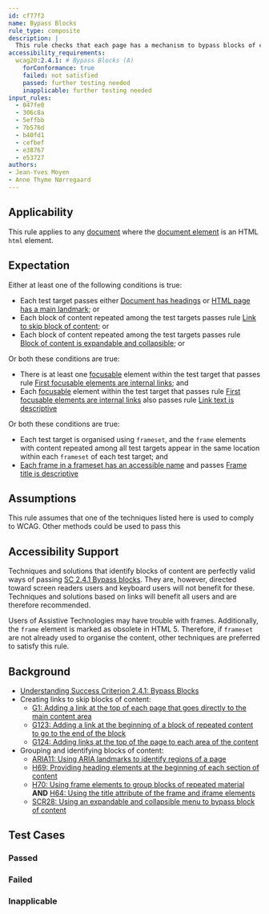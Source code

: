 ```yaml
---
id: cf77f2
name: Bypass Blocks
rule_type: composite
description: |
  This rule checks that each page has a mechanism to bypass blocks of content.
accessibility_requirements:
  wcag20:2.4.1: # Bypass Blocks (A)
    forConformance: true
    failed: not satisfied
    passed: further testing needed
    inapplicable: further testing needed
input_rules:
  - 047fe0
  - 306c8a
  - 5effbb
  - 7b576d
  - b40fd1
  - cefbef
  - e38767
  - e53727
authors:
- Jean-Yves Moyen
- Anne Thyme Nørregaard
---
```


## Applicability

This rule applies to any [document](#https://www.w3.org/TR/dom/#concept-document) where the [document element](#https://www.w3.org/TR/dom/#document-element) is an HTML `html` element.

## Expectation

Either at least one of the following conditions is true:
- Each test target passes either [Document has headings](https://act-rules.github.io/rules/047fe0) or [HTML page has a main landmark](https://act-rules.github.io/rules/b40fd1); or
- Each block of content repeated among the test targets passes rule [Link to skip block of content](https://act-rules.github.io/rules/7b576d); or
- Each block of content repeated among the test targets passes rule [Block of content is expandable and collapsible](https://act-rules.github.io/rules/cefbef); or

Or both these conditions are true:
- There is at least one [focusable](#focusable) element within the test target that passes rule [First focusable elements are internal links](https://act-rules.github.io/rules/e53727); and
- Each [focusable](#focusable) element within the test target that passes rule [First focusable elements are internal links](https://act-rules.github.io/rules/e53727) also passes rule [Link text is descriptive](https://act-rules.github.io/rules/5effbb)

Or both these conditions are true:
- Each test target is organised using `frameset`, and the `frame` elements with content repeated among all test targets appear in the same location within each `frameset` of each test target; and
- [Each frame in a frameset has an accessible name](https://act-rules.github.io/rules/306c8a) and passes [Frame title is descriptive](https://act-rules.github.io/rules/e38767)

## Assumptions

This rule assumes that one of the techniques listed here is used to comply to WCAG. Other methods could be used to pass this 

## Accessibility Support

Techniques and solutions that identify blocks of content are perfectly valid ways of passing [SC 2.4.1 Bypass blocks](https://www.w3.org/WAI/WCAG21/Understanding/bypass-blocks.html). They are, however, directed toward screen readers users and keyboard users will not benefit for these. Techniques and solutions based on links will benefit all users and are therefore recommended. 

Users of Assistive Technologies may have trouble with frames. Additionally, the `frame` element is marked as obsolete in HTML 5. Therefore, if `frameset` are not already used to organise the content, other techniques are preferred to satisfy this rule.

## Background
- [Understanding Success Criterion 2.4.1: Bypass Blocks](https://www.w3.org/WAI/WCAG21/Understanding/bypass-blocks.html)
- Creating links to skip blocks of content:
  - [G1: Adding a link at the top of each page that goes directly to the main content area](https://www.w3.org/WAI/WCAG21/Techniques/general/G1)
  - [G123: Adding a link at the beginning of a block of repeated content to go to the end of the block](https://www.w3.org/WAI/WCAG21/Techniques/general/G123)
  - [G124: Adding links at the top of the page to each area of the content](https://www.w3.org/WAI/WCAG21/Techniques/general/G124)
- Grouping and identifying blocks of content:
  - [ARIA11: Using ARIA landmarks to identify regions of a page](https://www.w3.org/WAI/WCAG21/Techniques/aria/ARIA11)
  - [H69: Providing heading elements at the beginning of each section of content](https://www.w3.org/WAI/WCAG21/Techniques/html/H69)
  - [H70: Using frame elements to group blocks of repeated material](https://www.w3.org/WAI/WCAG21/Techniques/html/H70) **AND** [H64: Using the title attribute of the frame and iframe elements](https://www.w3.org/WAI/WCAG21/Techniques/html/H64)
  - [SCR28: Using an expandable and collapsible menu to bypass block of content](https://www.w3.org/WAI/WCAG21/Techniques/client-side-script/SCR28)

## Test Cases

### Passed

### Failed

### Inapplicable
